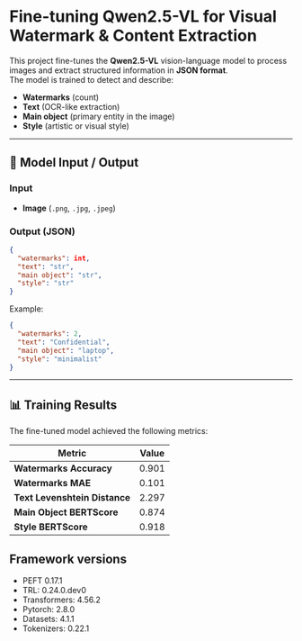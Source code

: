  
# Fine-tuning Qwen2.5-VL for Visual Watermark & Content Extraction

This project fine-tunes the **Qwen2.5-VL** vision-language model to process images and extract structured information in **JSON format**.  
The model is trained to detect and describe:  

- **Watermarks** (count)  
- **Text** (OCR-like extraction)  
- **Main object** (primary entity in the image)  
- **Style** (artistic or visual style)  

---

## 🚀 Model Input / Output

### Input
- **Image** (`.png`, `.jpg`, `.jpeg`)  

### Output (JSON)
```json
{
  "watermarks": int,
  "text": "str",
  "main object": "str",
  "style": "str"
}
```

Example:
```json
{
  "watermarks": 2,
  "text": "Confidential",
  "main object": "laptop",
  "style": "minimalist"
}
```

---

## 📊 Training Results

The fine-tuned model achieved the following metrics:

| Metric                          | Value   |
|---------------------------------|---------|
| **Watermarks Accuracy**         | 0.901   |
| **Watermarks MAE**              | 0.101   |
| **Text Levenshtein Distance**   | 2.297   |
| **Main Object BERTScore**       | 0.874   |
| **Style BERTScore**             | 0.918   |

## Framework versions

- PEFT 0.17.1
- TRL: 0.24.0.dev0
- Transformers: 4.56.2
- Pytorch: 2.8.0
- Datasets: 4.1.1
- Tokenizers: 0.22.1